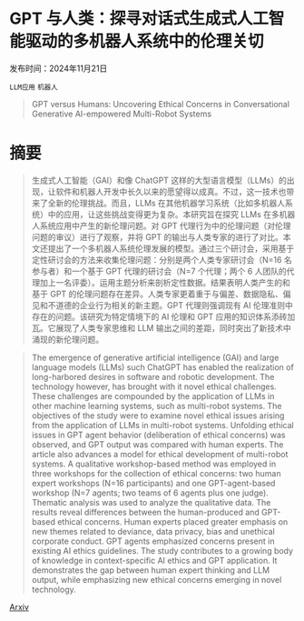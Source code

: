 # GPT 与人类：探寻对话式生成式人工智能驱动的多机器人系统中的伦理关切

发布时间：2024年11月21日

`LLM应用` `机器人`

> GPT versus Humans: Uncovering Ethical Concerns in Conversational Generative AI-empowered Multi-Robot Systems

# 摘要

> 生成式人工智能（GAI）和像 ChatGPT 这样的大型语言模型（LLMs）的出现，让软件和机器人开发中长久以来的愿望得以成真。不过，这一技术也带来了全新的伦理挑战。而且，LLMs 在其他机器学习系统（比如多机器人系统）中的应用，让这些挑战变得更为复杂。本研究旨在探究 LLMs 在多机器人系统应用中产生的新伦理问题。对 GPT 代理行为中的伦理问题（对伦理问题的审议）进行了观察，并将 GPT 的输出与人类专家的进行了对比。本文还提出了一个多机器人系统伦理发展的模型。通过三个研讨会，采用基于定性研讨会的方法来收集伦理问题：分别是两个人类专家研讨会（N=16 名参与者）和一个基于 GPT 代理的研讨会（N=7 个代理；两个 6 人团队的代理加上一名评委）。运用主题分析来剖析定性数据。结果表明人类产生的和基于 GPT 的伦理问题存在差异。人类专家更着重于与偏差、数据隐私、偏见和不道德的企业行为相关的新主题。GPT 代理则强调现有 AI 伦理准则中存在的问题。该研究为特定情境下的 AI 伦理和 GPT 应用的知识体系添砖加瓦。它展现了人类专家思维和 LLM 输出之间的差距，同时突出了新技术中涌现的新伦理问题。

> The emergence of generative artificial intelligence (GAI) and large language models (LLMs) such ChatGPT has enabled the realization of long-harbored desires in software and robotic development. The technology however, has brought with it novel ethical challenges. These challenges are compounded by the application of LLMs in other machine learning systems, such as multi-robot systems. The objectives of the study were to examine novel ethical issues arising from the application of LLMs in multi-robot systems. Unfolding ethical issues in GPT agent behavior (deliberation of ethical concerns) was observed, and GPT output was compared with human experts. The article also advances a model for ethical development of multi-robot systems. A qualitative workshop-based method was employed in three workshops for the collection of ethical concerns: two human expert workshops (N=16 participants) and one GPT-agent-based workshop (N=7 agents; two teams of 6 agents plus one judge). Thematic analysis was used to analyze the qualitative data. The results reveal differences between the human-produced and GPT-based ethical concerns. Human experts placed greater emphasis on new themes related to deviance, data privacy, bias and unethical corporate conduct. GPT agents emphasized concerns present in existing AI ethics guidelines. The study contributes to a growing body of knowledge in context-specific AI ethics and GPT application. It demonstrates the gap between human expert thinking and LLM output, while emphasizing new ethical concerns emerging in novel technology.

[Arxiv](https://arxiv.org/abs/2411.14009)